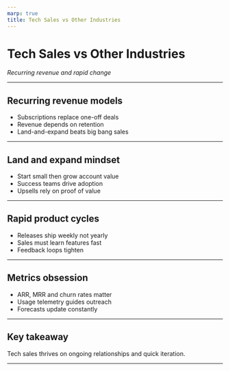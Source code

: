 ```yaml
---
marp: true
title: Tech Sales vs Other Industries
---
```


# Tech Sales vs Other Industries
*Recurring revenue and rapid change*

---

## Recurring revenue models
- Subscriptions replace one-off deals
- Revenue depends on retention
- Land-and-expand beats big bang sales

---

## Land and expand mindset
- Start small then grow account value
- Success teams drive adoption
- Upsells rely on proof of value

---

## Rapid product cycles
- Releases ship weekly not yearly
- Sales must learn features fast
- Feedback loops tighten

---

## Metrics obsession
- ARR, MRR and churn rates matter
- Usage telemetry guides outreach
- Forecasts update constantly

---

## Key takeaway
Tech sales thrives on ongoing relationships and quick iteration.

---
